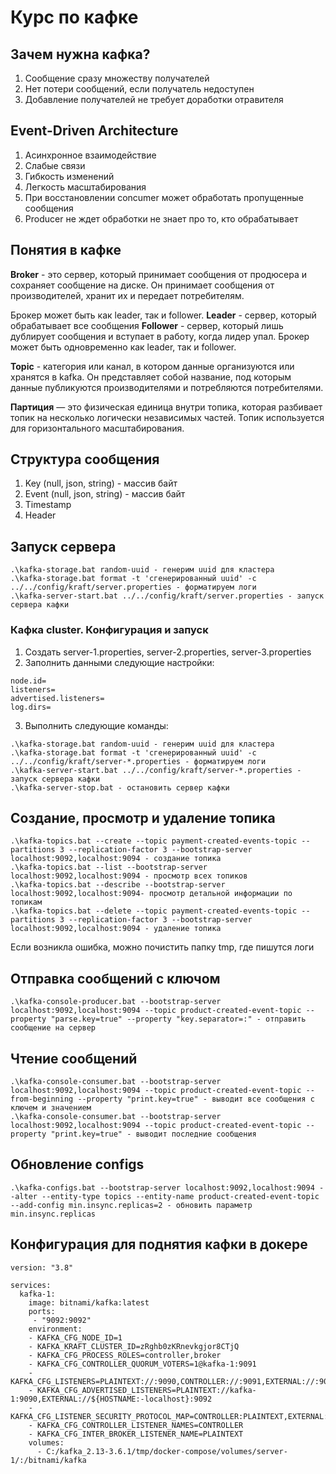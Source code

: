 # Курс по кафке

## Зачем нужна кафка?
1. Сообщение сразу множеству получателей
2. Нет потери сообщений, если получатель недоступен
3. Добавление получателей не требует доработки отравителя

## Event-Driven Architecture
1. Асинхронное взаимодействие
2. Слабые связи
3. Гибкость изменений
4. Легкость масштабирования
5. При восстановлении concumer может обработать пропущенные сообщения
6. Producer не ждет обработки не знает про то, кто обрабатывает

## Понятия в кафке
**Broker** - это сервер, который принимает сообщения от продюсера и сохраняет сообщение на диске.
Он принимает сообщения от производителей, хранит их и передает потребителям.

Брокер может быть как leader, так и follower. 
**Leader** - сервер, который обрабатывает все сообщения
**Follower** - сервер, который лишь дублирует сообщения и вступает в работу, когда лидер упал.
Брокер может быть одновременно как leader, так и follower.

**Topic** - категория или канал, в котором данные организуются или хранятся в kafka. 
Он представляет собой название, под которым данные публикуются производителями и потребляются потребителями.

**Партиция** — это физическая единица внутри топика, которая разбивает
топик на несколько логически независимых частей. Топик используется
для горизонтального масштабирования.

## Структура сообщения
1. Key (null, json, string) - массив байт
2. Event (null, json, string) - массив байт
3. Timestamp
4. Header

## Запуск сервера
```
.\kafka-storage.bat random-uuid - генерим uuid для кластера
.\kafka-storage.bat format -t 'сгенерированный uuid' -c ../../config/kraft/server.properties - форматируем логи
.\kafka-server-start.bat ../../config/kraft/server.properties - запуск сервера кафки
```

### Кафка cluster. Конфигурация и запуск
1. Создать server-1.properties, server-2.properties, server-3.properties
2. Заполнить данными следующие настройки:
```
node.id=
listeners=
advertised.listeners=
log.dirs=
```
3. Выполнить следующие команды:
```
.\kafka-storage.bat random-uuid - генерим uuid для кластера
.\kafka-storage.bat format -t 'сгенерированный uuid' -c ../../config/kraft/server-*.properties - форматируем логи
.\kafka-server-start.bat ../../config/kraft/server-*.properties - запуск сервера кафки
.\kafka-server-stop.bat - остановить сервер кафки
```

## Создание, просмотр и удаление топика
```
.\kafka-topics.bat --create --topic payment-created-events-topic --partitions 3 --replication-factor 3 --bootstrap-server localhost:9092,localhost:9094 - создание топика
.\kafka-topics.bat --list --bootstrap-server localhost:9092,localhost:9094 - просмотр всех топиков
.\kafka-topics.bat --describe --bootstrap-server localhost:9092,localhost:9094- просмотр детальной информации по топикам
.\kafka-topics.bat --delete --topic payment-created-events-topic --partitions 3 --replication-factor 3 --bootstrap-server localhost:9092,localhost:9094 - удаление топика
```
Если возникла ошибка, можно почистить папку tmp, где пишутся логи

## Отправка сообщений с ключом
```
.\kafka-console-producer.bat --bootstrap-server localhost:9092,localhost:9094 --topic product-created-event-topic --property "parse.key=true" --property "key.separator=:" - отправить сообщение на сервер
```

## Чтение сообщений
```
.\kafka-console-consumer.bat --bootstrap-server localhost:9092,localhost:9094 --topic product-created-event-topic --from-beginning --property "print.key=true" - выводит все сообщения с ключем и значением
.\kafka-console-consumer.bat --bootstrap-server localhost:9092,localhost:9094 --topic product-created-event-topic --property "print.key=true" - выводит последние сообщения
```

## Обновление configs
``
.\kafka-configs.bat --bootstrap-server localhost:9092,localhost:9094 --alter --entity-type topics --entity-name product-created-event-topic --add-config min.insync.replicas=2 - обновить параметр min.insync.replicas
``
## Конфигурация для поднятия кафки в докере
```
version: "3.8"

services:
  kafka-1:
    image: bitnami/kafka:latest
    ports:
     - "9092:9092"
    environment:
    - KAFKA_CFG_NODE_ID=1
    - KAFKA_KRAFT_CLUSTER_ID=zRghb0zKRnevkgjor8CTjQ
    - KAFKA_CFG_PROCESS_ROLES=controller,broker
    - KAFKA_CFG_CONTROLLER_QUORUM_VOTERS=1@kafka-1:9091
    - KAFKA_CFG_LISTENERS=PLAINTEXT://:9090,CONTROLLER://:9091,EXTERNAL://:9092
    - KAFKA_CFG_ADVERTISED_LISTENERS=PLAINTEXT://kafka-1:9090,EXTERNAL://${HOSTNAME:-localhost}:9092
    - KAFKA_CFG_LISTENER_SECURITY_PROTOCOL_MAP=CONTROLLER:PLAINTEXT,EXTERNAL:PLAINTEXT,PLAINTEXT:PLAINTEXT
    - KAFKA_CFG_CONTROLLER_LISTENER_NAMES=CONTROLLER
    - KAFKA_CFG_INTER_BROKER_LISTENER_NAME=PLAINTEXT
    volumes:
      - C:/kafka_2.13-3.6.1/tmp/docker-compose/volumes/server-1/:/bitnami/kafka
```





